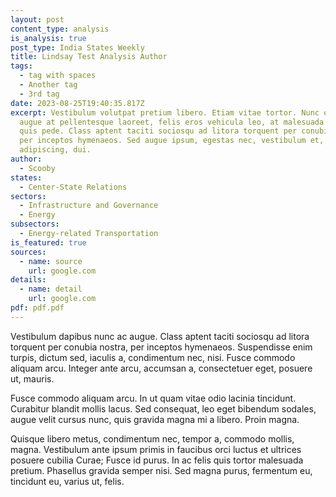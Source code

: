```yaml
---
layout: post
content_type: analysis
is_analysis: true
post_type: India States Weekly
title: Lindsay Test Analysis Author
tags:
  - tag with spaces
  - Another tag
  - 3rd tag
date: 2023-08-25T19:40:35.817Z
excerpt: Vestibulum volutpat pretium libero. Etiam vitae tortor. Nunc egestas,
  augue at pellentesque laoreet, felis eros vehicula leo, at malesuada velit leo
  quis pede. Class aptent taciti sociosqu ad litora torquent per conubia nostra,
  per inceptos hymenaeos. Sed augue ipsum, egestas nec, vestibulum et, malesuada
  adipiscing, dui.
author:
  - Scooby
states:
  - Center-State Relations
sectors:
  - Infrastructure and Governance
  - Energy
subsectors:
  - Energy-related Transportation
is_featured: true
sources:
  - name: source
    url: google.com
details:
  - name: detail
    url: google.com
pdf: pdf.pdf
---
```

Vestibulum dapibus nunc ac augue. Class aptent taciti sociosqu ad litora torquent per conubia nostra, per inceptos hymenaeos. Suspendisse enim turpis, dictum sed, iaculis a, condimentum nec, nisi. Fusce commodo aliquam arcu. Integer ante arcu, accumsan a, consectetuer eget, posuere ut, mauris.

Fusce commodo aliquam arcu. In ut quam vitae odio lacinia tincidunt. Curabitur blandit mollis lacus. Sed consequat, leo eget bibendum sodales, augue velit cursus nunc, quis gravida magna mi a libero. Proin magna.

Quisque libero metus, condimentum nec, tempor a, commodo mollis, magna. Vestibulum ante ipsum primis in faucibus orci luctus et ultrices posuere cubilia Curae; Fusce id purus. In ac felis quis tortor malesuada pretium. Phasellus gravida semper nisi. Sed magna purus, fermentum eu, tincidunt eu, varius ut, felis.